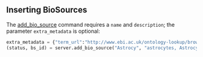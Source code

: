 ## Inserting BioSources

The [add_bio_source](http://deepblue.mpi-inf.mpg.de/api.html#api-add_bio_source) command requires a ```name``` and ```description```; the parameter ```extra_metadata``` is optional:


```python
extra_metadata = {"term_url":"http://www.ebi.ac.uk/ontology-lookup/browse.do?ontName=BTO&termId=BTO%3A0000099"}
(status, bs_id) = server.add_bio_source("Astrocy", "astrocytes, Astrocy is the same as cell line NH-A", extra_metada, user_key)
```
